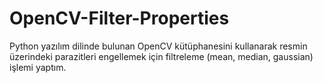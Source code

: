 # OpenCV-Filter-Properties
Python yazılım dilinde bulunan OpenCV kütüphanesini kullanarak resmin üzerindeki parazitleri engellemek için filtreleme (mean, median, gaussian) işlemi yaptım.
